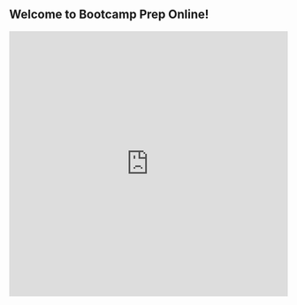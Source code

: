 ## Welcome to Bootcamp Prep Online!

<iframe src="https://player.vimeo.com/video/163451193" width="100%" height="480" frameborder="0" webkitallowfullscreen mozallowfullscreen allowfullscreen></iframe>
